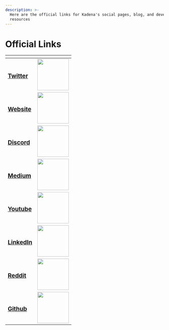 ```yaml
---
description: >-
  Here are the official links for Kadena's social pages, blog, and developer
  resources
---
```


# Official Links
<table data-view="cards">
    <thead>
    <tr>
        <th></th>
        <th></th>
    </tr>
    </thead>
    <tbody>
    <tr>
        <td><h3><a href="https://twitter.com/kadena_io">Twitter</a></h3></td>
        <td><img img width="100px" src="/img/TwitterLogo.png"/></td>
    </tr>
    <tr>
        <td><h3><a href="https://kadena.io/">Website</a></h3></td>
        <td><img img width="100px" src="/img/triangles-1430105.png"/></td>
    </tr>
    <tr>
        <td><h3><strong></strong><a href="https://discord.gg/jRn8GwcFCj">Discord</a></h3></td>
        <td><img img width="100px" src="/img/DiscordLogo.png"/></td>
    </tr>
    <tr>
        <td><h3><a href="https://medium.com/kadena-io">Medium</a></h3></td>
        <td><img img width="100px" src="/img/MediumLogo.png"/></td>
    </tr>
    <tr>
        <td><h3><a href="https://www.youtube.com/kadenablockchain">Youtube</a></h3></td>
        <td><img img width="100px" src="/img/YoutubeLogo.png"/></td>
    </tr>
    <tr>
        <td><h3><a href="https://www.linkedin.com/company/kadena-llc/mycompany/">LinkedIn</a></h3></td>
        <td><img img width="100px" src="/img/LinkedInLogo.png"/></td>
    </tr>
    <tr>
        <td><h3><a href="https://www.reddit.com/r/kadena/">Reddit</a></h3></td>
        <td><img img width="100px" src="/img/RedditLogo.png"/></td>
    </tr>
    <tr>
        <td><h3><a href="https://github.com/kadena-io">Github</a></h3></td>
        <td><img img width="100px" src="/img/GithubLogo.png"/></td>
    </tr>
    </tbody>
</table>
